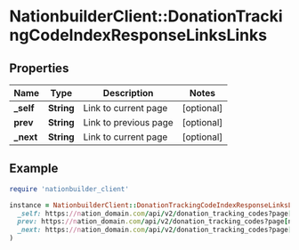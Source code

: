 # NationbuilderClient::DonationTrackingCodeIndexResponseLinksLinks

## Properties

| Name | Type | Description | Notes |
| ---- | ---- | ----------- | ----- |
| **_self** | **String** | Link to current page | [optional] |
| **prev** | **String** | Link to previous page | [optional] |
| **_next** | **String** | Link to current page | [optional] |

## Example

```ruby
require 'nationbuilder_client'

instance = NationbuilderClient::DonationTrackingCodeIndexResponseLinksLinks.new(
  _self: https://nation_domain.com/api/v2/donation_tracking_codes?page[number]&#x3D;2,
  prev: https://nation_domain.com/api/v2/donation_tracking_codes?page[number]&#x3D;1,
  _next: https://nation_domain.com/api/v2/donation_tracking_codes?page[number]&#x3D;3
)
```


